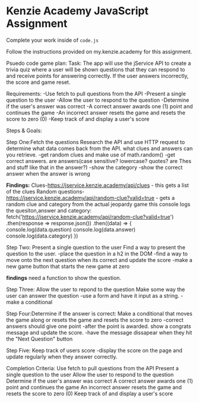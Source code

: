 # Kenzie Academy JavaScript Assignment

Complete your work inside of `code.js`

Follow the instructions provided on my.kenzie.academy for this assignment.


Psuedo code game plan:
Task:
The app will use the jService API to create a trivia quiz where a user will be shown questions that 
they can respond to and receive points for answering correctly. 
If the user answers incorrectly, the score and game reset.

Requirements:
-Use fetch to pull questions from the API
-Present a single question to the user
-Allow the user to respond to the question
-Determine if the user's answer was correct
-A correct answer awards one (1) point and continues the game
-An incorrect answer resets the game and resets the score to zero (0)
-Keep track of and display a user's score


Steps & Goals:

Step One:Fetch the questions
Research the API and use HTTP request to determine what data comes back from the API. what clues and answers can you retrieve.
    -get random clues and make use of math.random()
    -get correct answers. are answers(case sensitive? lowercase? quotes? are Thes and stuff like that in the answer?) 
    -show the category 
    -show the correct answer when the answer is wrong

**Findings:**
Clues-https://jservice.kenzie.academy/api/clues - this gets a list of the clues
Random questions- https://jservice.kenzie.academy/api/random-clue?valid=true - gets a random clue and category from the actual jeopardy game
this console logs the quesiton,answer and category:
fetch('https://jservice.kenzie.academy/api/random-clue?valid=true')
    .then(response => response.json())
    .then((data) => {
        console.log(data.question)
        console.log(data.answer)
        console.log(data.category)
        })







Step Two: Present a single question to the user
Find a way to present the question to the user.
    -place the question in a h2 in the DOM
    -find a way to move onto the next question when its correct and update the score
    -make a new game button that starts the new game at zero

**findings**
need a function to show the question.
    


Step Three: Allow the user to repond to the question
Make some way the user can answer the question
    -use a form and have it input as a string. 
    -make a conditional

Step Four:Determine if the answer is correct:
Make a conditional that moves the game along or resets the game and resets the score to zero
-correct answers should give one point
-after the point is awarded. show a congrats message and update the score.
-have the message dissapear when they hit the "Next Question" button

Step Five: Keep track of users score
-display the score on the page and update regularly when they answer correctly.

Completion Criteria:
Use fetch to pull questions from the API
Present a single question to the user
Allow the user to respond to the question
Determine if the user's answer was correct
A correct answer awards one (1) point and continues the game
An incorrect answer resets the game and resets the score to zero (0)
Keep track of and display a user's score
